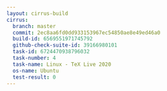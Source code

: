 ```yaml
---
layout: cirrus-build
cirrus:
  branch: master
  commit: 2ec8aa6fd0dd933153967ec54850ae8e49ed46a0
  build-id: 6569551971745792
  github-check-suite-id: 39166980101
  task-id: 6724470938796032
  task-number: 4
  task-name: Linux - TeX Live 2020
  os-name: Ubuntu
  test-result: 0
---
```

